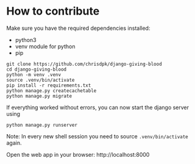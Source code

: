 # How to contribute

Make sure you have the required dependencies installed:
- python3
- venv module for python
- pip


```
git clone https://github.com/chrisdpk/django-giving-blood
cd django-giving-blood
python -m venv .venv
source .venv/bin/activate
pip install -r requirements.txt
python manage.py createcachetable
python manage.py migrate

```

If everything worked without errors, you can now start the django server using

```python manage.py runserver```

Note: In every new shell session you need to source `.venv/bin/activate` again.

Open the web app in your browser: http://localhost:8000
